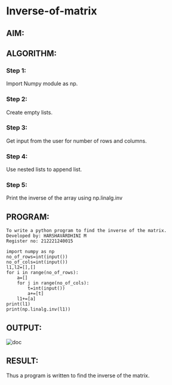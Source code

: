 # Inverse-of-matrix

## AIM:

## ALGORITHM:
### Step 1:
Import Numpy module as np.

### Step 2:
Create empty lists.

### Step 3:
Get input from the user for number of rows and columns.

### Step 4:
Use nested lists to append list.

### Step 5:
Print the inverse of the array using np.linalg.inv


## PROGRAM:
~~~
To write a python program to find the inverse of the matrix.
Developed by: HARSHAVARDHINI M
Register no: 212221240015

import numpy as np
no_of_rows=int(input())
no_of_cols=int(input())
l1,l2=[],[]
for i in range(no_of_rows):
    a=[]
    for j in range(no_of_cols):
        t=int(input())
        a+=[t]
    l1+=[a]
print(l1)
print(np.linalg.inv(l1))
~~~

## OUTPUT:
![doc](https://user-images.githubusercontent.com/93427208/153605421-44eefc43-abed-4e5c-b405-6196694f1ba1.png)


## RESULT:
Thus a program is written to find the inverse of the matrix.
